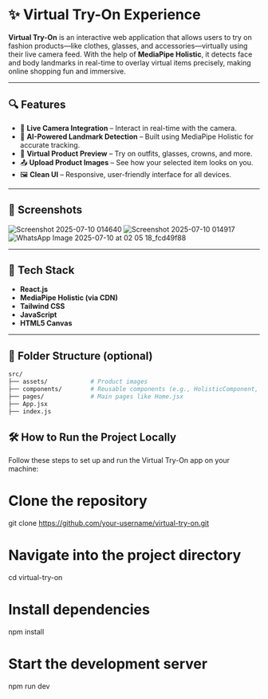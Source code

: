 # ✨ Virtual Try-On Experience

**Virtual Try-On** is an interactive web application that allows users to try on fashion products—like clothes, glasses, and accessories—virtually using their live camera feed. With the help of **MediaPipe Holistic**, it detects face and body landmarks in real-time to overlay virtual items precisely, making online shopping fun and immersive.

---

## 🔍 Features

- 🎥 **Live Camera Integration** – Interact in real-time with the camera.
- 🤖 **AI-Powered Landmark Detection** – Built using MediaPipe Holistic for accurate tracking.
- 👗 **Virtual Product Preview** – Try on outfits, glasses, crowns, and more.
- 📤 **Upload Product Images** – See how your selected item looks on you.
- 🖼️ **Clean UI** – Responsive, user-friendly interface for all devices.

---

## 📸 Screenshots



![Screenshot 2025-07-10 014640](https://github.com/user-attachments/assets/20f7cf56-5fe3-40d4-b16c-0d82d3e05adf)
![Screenshot 2025-07-10 014917](https://github.com/user-attachments/assets/efc7dbcf-383a-46c6-b96b-77c6e9789cbc)
![WhatsApp Image 2025-07-10 at 02 05 18_fcd49f88](https://github.com/user-attachments/assets/017a4a19-822a-44cb-9b81-b20659f42020)




---

## 🚀 Tech Stack

- **React.js**  
- **MediaPipe Holistic (via CDN)**  
- **Tailwind CSS**  
- **JavaScript**  
- **HTML5 Canvas**

---

## 📂 Folder Structure (optional)

```bash
src/
├── assets/            # Product images
├── components/        # Reusable components (e.g., HolisticComponent, ImagePreview)
├── pages/             # Main pages like Home.jsx
├── App.jsx
├── index.js

```

## 🛠️ How to Run the Project Locally

Follow these steps to set up and run the Virtual Try-On app on your machine:

# Clone the repository
git clone https://github.com/your-username/virtual-try-on.git

# Navigate into the project directory
cd virtual-try-on

# Install dependencies
npm install

# Start the development server
npm run dev

